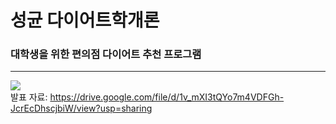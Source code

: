 # 성균 다이어트학개론
### 대학생을 위한 편의점 다이어트 추천 프로그램
---
[![](https://markdown-videos.deta.dev/youtube/sJ03HJrDZFk)](https://youtu.be/sJ03HJrDZFk})<br>
발표 자료: https://drive.google.com/file/d/1v_mXI3tQYo7m4VDFGh-JcrEcDhscjbiW/view?usp=sharing
